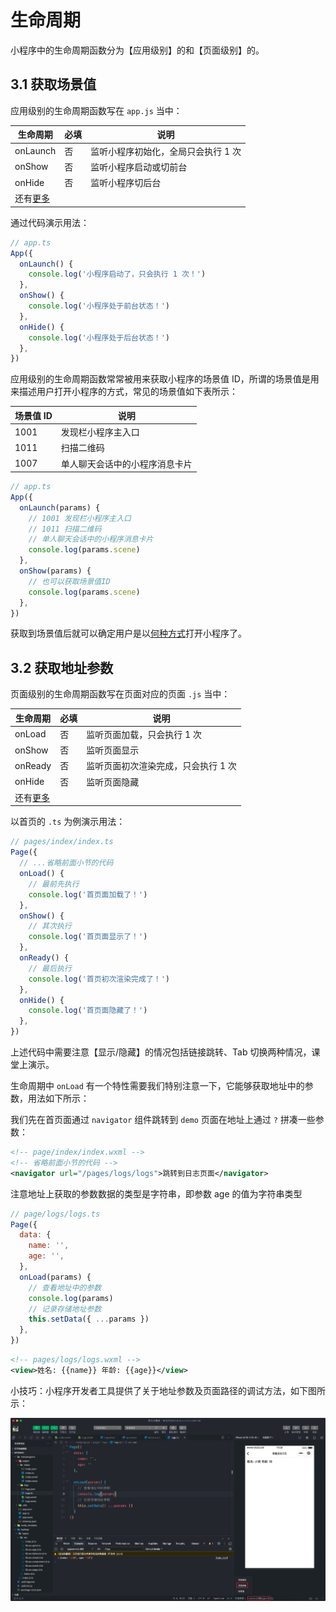 # 生命周期

小程序中的生命周期函数分为【应用级别】的和【页面级别】的。

## 3.1 获取场景值

应用级别的生命周期函数写在 `app.js` 当中：

| 生命周期                                                                            | 必填 | 说明                                |
| ----------------------------------------------------------------------------------- | ---- | ----------------------------------- |
| onLaunch                                                                            | 否   | 监听小程序初始化，全局只会执行 1 次 |
| onShow                                                                              | 否   | 监听小程序启动或切前台              |
| onHide                                                                              | 否   | 监听小程序切后台                    |
| 还有[更多](https://developers.weixin.qq.com/miniprogram/dev/reference/api/App.html) |      |                                     |

通过代码演示用法：

```typescript
// app.ts
App({
  onLaunch() {
    console.log('小程序启动了，只会执行 1 次！')
  },
  onShow() {
    console.log('小程序处于前台状态！')
  },
  onHide() {
    console.log('小程序处于后台状态！')
  },
})
```

应用级别的生命周期函数常常被用来获取小程序的场景值 ID，所谓的场景值是用来描述用户打开小程序的方式，常见的场景值如下表所示：

| 场景值 ID | 说明                           |
| --------- | ------------------------------ |
| 1001      | 发现栏小程序主入口             |
| 1011      | 扫描二维码                     |
| 1007      | 单人聊天会话中的小程序消息卡片 |

```typescript
// app.ts
App({
  onLaunch(params) {
    // 1001 发现栏小程序主入口
    // 1011 扫描二维码
    // 单人聊天会话中的小程序消息卡片
    console.log(params.scene)
  },
  onShow(params) {
    // 也可以获取场景值ID
    console.log(params.scene)
  },
})
```

获取到场景值后就可以确定用户是以[何种方式](https://developers.weixin.qq.com/miniprogram/dev/reference/scene-list.html)打开小程序了。

## 3.2 获取地址参数

页面级别的生命周期函数写在页面对应的页面 `.js` 当中：

| 生命周期                                                                             | 必填 | 说明                                |
| ------------------------------------------------------------------------------------ | ---- | ----------------------------------- |
| onLoad                                                                               | 否   | 监听页面加载，只会执行 1 次         |
| onShow                                                                               | 否   | 监听页面显示                        |
| onReady                                                                              | 否   | 监听页面初次渲染完成，只会执行 1 次 |
| onHide                                                                               | 否   | 监听页面隐藏                        |
| 还有[更多](https://developers.weixin.qq.com/miniprogram/dev/reference/api/Page.html) |      |                                     |

以首页的 `.ts` 为例演示用法：

```typescript
// pages/index/index.ts
Page({
  // ...省略前面小节的代码
  onLoad() {
    // 最前先执行
    console.log('首页面加载了！')
  },
  onShow() {
    // 其次执行
    console.log('首页面显示了！')
  },
  onReady() {
    // 最后执行
    console.log('首页初次渲染完成了！')
  },
  onHide() {
    console.log('首页面隐藏了！')
  },
})
```

上述代码中需要注意【显示/隐藏】的情况包括链接跳转、Tab 切换两种情况，课堂上演示。

生命周期中 `onLoad` 有一个特性需要我们特别注意一下，它能够获取地址中的参数，用法如下所示：

我们先在首页面通过 `navigator` 组件跳转到 `demo` 页面在地址上通过 `?` 拼凑一些参数：

```xml
<!-- page/index/index.wxml -->
<!-- 省略前面小节的代码 -->
<navigator url="/pages/logs/logs">跳转到日志页面</navigator>
```

注意地址上获取的参数数据的类型是字符串，即参数 age 的值为字符串类型

```javascript
// page/logs/logs.ts
Page({
  data: {
    name: '',
    age: '',
  },
  onLoad(params) {
    // 查看地址中的参数
    console.log(params)
    // 记录存储地址参数
    this.setData({ ...params })
  },
})
```

```xml
<!-- pages/logs/logs.wxml -->
<view>姓名: {{name}} 年龄: {{age}}</view>
```

小技巧：小程序开发者工具提供了关于地址参数及页面路径的调试方法，如下图所示：

![](./assets/lifetimes/picture_1.jpg)
